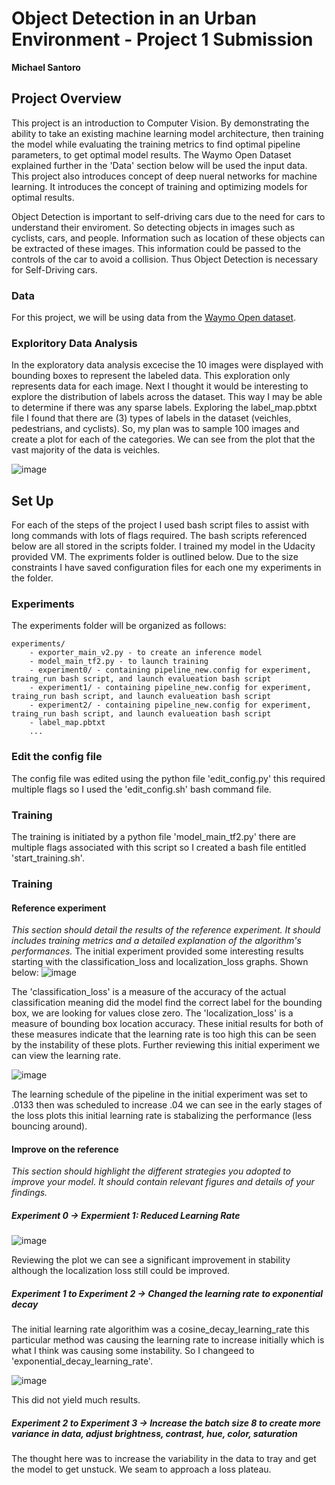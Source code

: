 # Object Detection in an Urban Environment - Project 1 Submission
**Michael Santoro**

## Project Overview

This project is an introduction to Computer Vision. By demonstrating the ability to take an existing machine learning model architecture, then training the model while evaluating the training metrics to find optimal pipeline parameters, to get optimal model results. The Waymo Open Dataset explained further in the 'Data' section below will be used the input data. This project also introduces concept of deep nueral networks for machine learning. It introduces the concept of training and optimizing models for optimal results.

Object Detection is important to self-driving cars due to the need for cars to understand their enviroment. So detecting objects in images such as cyclists, cars, and people. Information such as location of these objects can be extracted of these images. This information could be passed to the controls of the car to avoid a collision. Thus Object Detection is necessary for Self-Driving cars.

### Data

For this project, we will be using data from the [Waymo Open dataset](https://waymo.com/open/).

### Exploritory Data Analysis

In the exploratory data analysis excecise the 10 images were displayed with bounding boxes to represent the labeled data. This exploration only represents data for each image. Next I thought it would be interesting to explore the distribution of labels across the dataset. This way I may be able to determine if there was any sparse labels. Exploring the label_map.pbtxt file I found that there are (3) types of labels in the dataset (veichles, pedestrians, and cyclists). So, my plan was to sample 100 images and create a plot for each of the categories. We can see from the plot that the vast majority of the data is veichles.

![image](https://user-images.githubusercontent.com/74157573/177387214-2fac1053-fd40-4b8e-9df2-4ff7dfe2b0cc.png)

## Set Up
For each of the steps of the project I used bash script files to assist with long commands with lots of flags required. The bash scripts referenced below are all stored in the scripts folder. I trained my model in the Udacity provided VM. The expriments folder is outlined below. Due to the size constraints I have saved configuration files for each one my experiments in the folder.

### Experiments
The experiments folder will be organized as follows:
```
experiments/
    - exporter_main_v2.py - to create an inference model
    - model_main_tf2.py - to launch training
    - experiment0/ - containing pipeline_new.config for experiment, traing_run bash script, and launch evalueation bash script
    - experiment1/ - containing pipeline_new.config for experiment, traing_run bash script, and launch evalueation bash script
    - experiment2/ - containing pipeline_new.config for experiment, traing_run bash script, and launch evalueation bash script
    - label_map.pbtxt
    ...
```

### Edit the config file

The config file was edited using the python file 'edit_config.py' this required multiple flags so I used the 'edit_config.sh' bash command file.

### Training

The training is initiated by a python file 'model_main_tf2.py' there are multiple flags associated with this script so I created a bash file entitled 'start_training.sh'.

### Training
#### Reference experiment
*This section should detail the results of the reference experiment. It should includes training metrics and a detailed explanation of the algorithm's performances.*
The initial experiment provided some interesting results starting with the classification_loss and localization_loss graphs. Shown below:
![image](https://user-images.githubusercontent.com/74157573/179364402-05518990-21cb-40be-8162-f4a6104cafe5.png)

The 'classification_loss' is a measure of the accuracy of the actual classification meaning did the model find the correct label for the bounding box, we are looking for values close zero. The 'localization_loss' is a measure of bounding box location accuracy. These initial results for both of these measures indicate that the learning rate is too high this can be seen by the instability of these plots. Further reviewing this initial experiment we can view the learning rate.

![image](https://user-images.githubusercontent.com/74157573/179365333-d7c7ffdd-f517-48f1-baff-163c6ae455dc.png)

The learning schedule of the pipeline in the initial experiment was set to .0133 then was scheduled to increase .04 we can see in the early stages of the loss plots this initial learning rate is stabalizing the performance (less bouncing around).


#### Improve on the reference
*This section should highlight the different strategies you adopted to improve your model. It should contain relevant figures and details of your findings.*

##### Experiment 0 -> Expermient 1: Reduced Learning Rate

![image](https://user-images.githubusercontent.com/74157573/179365645-2ae83b55-96e0-4f35-bdb5-be91d606f0e4.png)

Reviewing the plot we can see a significant improvement in stability although the localization loss still could be improved.

##### Experiment 1 to Experiment 2 -> Changed the learning rate to exponential decay
The initial learning rate algorithim was a cosine_decay_learning_rate this particular method was causing the learning rate to increase initially which is what I think was causing some instability. So I changeed to 'exponential_decay_learning_rate'.

![image](https://user-images.githubusercontent.com/74157573/179365986-74bcd6bd-63c1-4abb-bee1-7da1e46e5d44.png)

This did not yield much results.

##### Experiment 2 to Experiment 3 -> Increase the batch size 8 to create more variance in data, adjust brightness, contrast, hue, color, saturation
The thought here was to increase the variability in the data to tray and get the model to get unstuck. We seam to approach a loss plateau.
